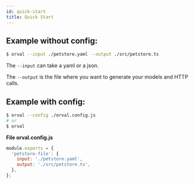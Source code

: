 ```yaml
---
id: quick-start
title: Quick Start
---
```


## Example without config:

```bash
$ orval --input ./petstore.yaml --output ./src/petstore.ts
```

The `--input` can take a yaml or a json.

The `--output` is the file where you want to generate your models and HTTP calls.

## Example with config:

```bash
$ orval --config ./orval.config.js
# or
$ orval
```

**File orval.config.js**

```js
module.exports = {
  'petstore-file': {
    input: './petstore.yaml',
    output: './src/petstore.ts',
  },
};
```
